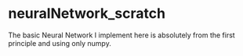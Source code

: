 # neuralNetwork_scratch
The basic Neural Network I implement here is absolutely from the first principle and using only numpy.
